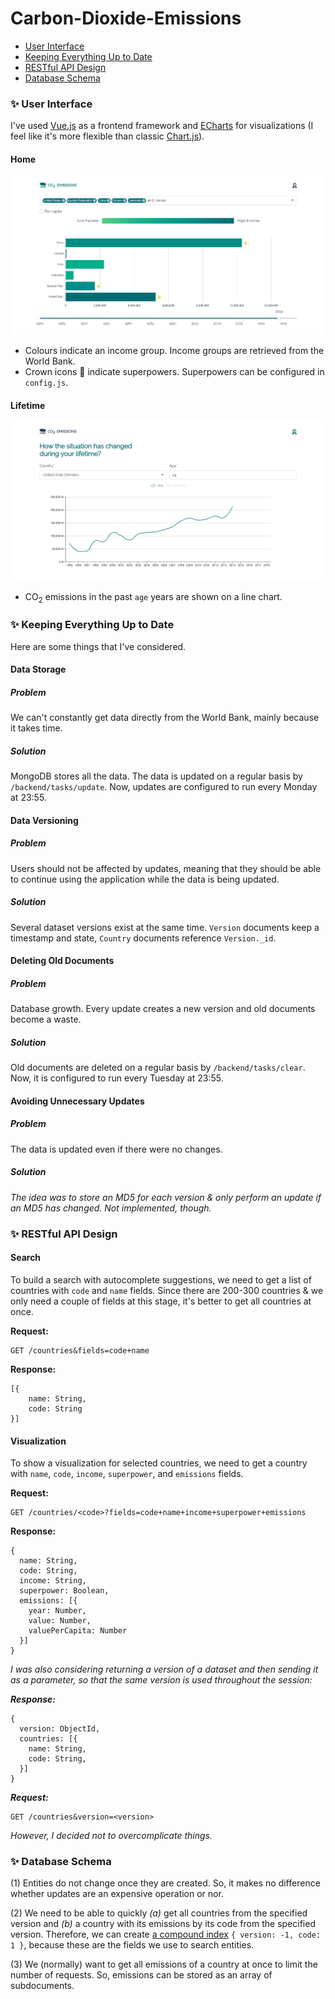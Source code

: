# Carbon-Dioxide-Emissions

* [User Interface](#user-interface)
* [Keeping Everything Up to Date](#keeping-everything-up-to-date)
* [RESTful API Design](#restful-api-design)
* [Database Schema](#database-schema)

### :sparkles: User Interface

I've used [Vue.js](https://vuejs.org/) as a frontend framework and [ECharts](https://echarts.apache.org/) for visualizations (I feel like it's more flexible than classic [Chart.js](https://www.chartjs.org/)).

#### Home
![Home](/docs/images/home.png)

* Colours indicate an income group. Income groups are retrieved from the World Bank.
* Crown icons :crown: indicate superpowers. Superpowers can be configured in `config.js`.

#### Lifetime
![Home](/docs/images/lifetime.png)

* CO<sub>2</sub> emissions in the past `age` years are shown on a line chart.


### :sparkles: Keeping Everything Up to Date

Here are some things that I've considered.

#### Data Storage

##### Problem
We can't constantly get data directly from the World Bank, mainly because it takes time.
##### Solution
MongoDB stores all the data. The data is updated on a regular basis by `/backend/tasks/update`. Now, updates are configured to run every Monday at 23:55.

#### Data Versioning
##### Problem
Users should not be affected by updates, meaning that they should be able to continue using the application while the data is being updated.
##### Solution
Several dataset versions exist at the same time. `Version` documents keep a timestamp and state, `Country` documents reference `Version._id`.

#### Deleting Old Documents
##### Problem
Database growth. Every update creates a new version and old documents become a waste.
##### Solution
Old documents are deleted on a regular basis by `/backend/tasks/clear`. Now, it is configured to run every Tuesday at 23:55.

#### Avoiding Unnecessary Updates
##### Problem
The data is updated even if there were no changes.
##### Solution
*The idea was to store an MD5 for each version & only perform an update if an MD5 has changed. Not implemented, though.*

### :sparkles: RESTful API Design

#### Search

To build a search with autocomplete suggestions, we need to get a list of countries with `code` and `name` fields. Since there are 200-300 countries & we only need a couple of fields at this stage, it's better to get all countries at once.

**Request:**
```
GET /countries&fields=code+name
```

**Response:**
```
[{
    name: String,
    code: String
}]
```

#### Visualization

To show a visualization for selected countries, we need to get a country with `name`, `code`, `income`, `superpower`, and `emissions` fields.

**Request:**
```
GET /countries/<code>?fields=code+name+income+superpower+emissions
```

**Response:**
```
{
  name: String,
  code: String,
  income: String,
  superpower: Boolean,
  emissions: [{
    year: Number,
    value: Number,
    valuePerCapita: Number
  }]
}
```

*I was also considering returning a version of a dataset and then sending it as a parameter, so that the same version is used throughout the session:*

**_Response:_**
```
{
  version: ObjectId,
  countries: [{
    name: String,
    code: String,
  }]
}
```

**_Request:_**
```
GET /countries&version=<version>
```

*However, I decided not to overcomplicate things.*

### :sparkles: Database Schema

(1) Entities do not change once they are created. So, it makes no difference whether updates are an expensive operation or nor.

(2) We need to be able to quickly *(a)* get all countries from the specified version and *(b)* a country with its emissions by its code from the specified version. Therefore, we can create [a compound index](https://docs.mongodb.com/manual/indexes/#compound-index) `{ version: -1, code: 1 }`, because these are the fields we use to search entities.

(3) We (normally) want to get all emissions of a country at once to limit the number of requests. So, emissions can be stored as an array of subdocuments.
